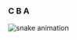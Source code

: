 ### C B A


![snake animation](https://github.com/boraraz/boraraz/blob/output/github-contribution-grid-snake2.svg)
